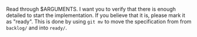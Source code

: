 Read through $ARGUMENTS.  I want you to verify that there is enough detailed to start the implementation.  If you believe that it is, please mark it as "ready".  This is done by using `git mv` to move the specification from from `backlog/` and into `ready/`.

